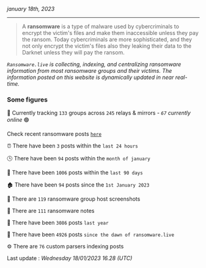 _january 18th, 2023_

---

> A **ransomware** is a type of malware used by cybercriminals to encrypt the victim's files and make them inaccessible unless they pay the ransom. Today cybercriminals are more sophisticated, and they not only encrypt the victim's files also they leaking their data to the Darknet unless they will pay the ransom.


_`Ransomware.live` is collecting, indexing, and centralizing ransomware information from most ransomware groups and their victims. The information posted on this website is dynamically updated in near real-time._

### Some figures 

🔎 Currently tracking `133` groups across `245` relays & mirrors - _`67` currently online_ 🟢

Check recent ransomware posts [`here`](recentposts.md)


⏰ There have been `3` posts within the `last 24 hours`

🕓 There have been `94` posts within the `month of january`

📅 There have been `1006` posts within the `last 90 days`

🏚 There have been `94` posts since the `1st January 2023`

📸 There are `119` ransomware group host screenshots

📝 There are `111` ransomware notes

🚀 There have been `3086` posts `last year`

🐣 There have been `4926` posts `since the dawn of ransomware.live`

⚙️ There are `76` custom parsers indexing posts



Last update : _Wednesday 18/01/2023 16.28 (UTC)_

